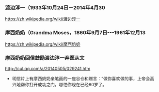### 渡边淳一（1933年10月24日－2014年4月30
https://zh.wikipedia.org/wiki/渡边淳一
### 摩西奶奶（Grandma Moses，1860年9月7日---1961年12月13
https://zh.wikipedia.org/wiki/摩西奶奶
### 摩西奶奶回信鼓励渡边淳一弃医从文
http://cul.qq.com/a/20140505/029241.htm
- 明信片上有摩西奶奶亲笔画的一座谷仓和赠言：“做你喜欢做的事，上帝会高兴地帮你打开成功之门，哪怕你现在已经80岁了。